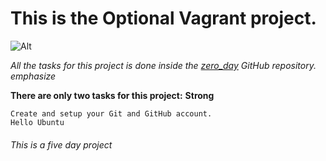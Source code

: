 # This is the Optional Vagrant project.

![Alt](/C:/Users/simon/Downloads.jpg "The_Vagrant")

*All the tasks for this project is done inside the [zero_day](https://github.com/Simon-Michael/zero_day) GitHub repository.* _emphasize_

**There are only two tasks for this project:** __Strong__
~~~~
Create and setup your Git and GitHub account.
Hello Ubuntu
~~~~

###### This is a five day project ######
